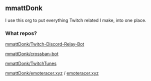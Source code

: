 ## mmattDonk
I use this org to put everything Twitch related I make, into one place.

### What repos?
[mmattDonk/Twitch-Discord-Relay-Bot](https://github.com/mmattDonk/Twitch-Discord-Relay-Bot)

[mmattDonk/crossban-bot](https://github.com/mmattDonk/crossban-bot)

[mmattDonk/TwitchTunes](https://github.com/mmattDonk/TwitchTunes)

[mmattDonk/emoteracer.xyz](https://github.com/mmattDonk/emoteracer.xyz) / [emoteracer.xyz](https://emoteracer.xyz)
